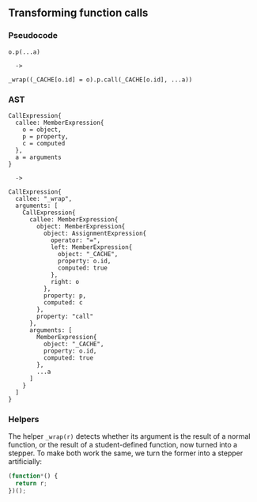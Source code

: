 ## Transforming function calls

### Pseudocode

```
o.p(...a)

  ->

_wrap((_CACHE[o.id] = o).p.call(_CACHE[o.id], ...a))
```

### AST

```
CallExpression{
  callee: MemberExpression{
    o = object,
    p = property,
    c = computed
  },
  a = arguments
}

  ->

CallExpression{
  callee: "_wrap",
  arguments: [
    CallExpression{
      callee: MemberExpression{
        object: MemberExpression{
          object: AssignmentExpression{
            operator: "=",
            left: MemberExpression{
              object: "_CACHE",
              property: o.id,
              computed: true
            },
            right: o
          },
          property: p,
          computed: c
        },
        property: "call"
      },
      arguments: [
        MemberExpression{
          object: "_CACHE",
          property: o.id,
          computed: true
        },
        ...a
      ]
    }
  ]
}
```

### Helpers

The helper `_wrap(r)` detects whether its argument is the result of a normal function, or the result of a student-defined function, now turned into a stepper. To make both work the same, we turn the former into a stepper artificially:

```js
(function*() {
  return r;
})();
```
